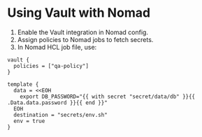 # Using Vault with Nomad

1. Enable the Vault integration in Nomad config.
2. Assign policies to Nomad jobs to fetch secrets.
3. In Nomad HCL job file, use:

```hcl
vault {
  policies = ["qa-policy"]
}

template {
  data = <<EOH
    export DB_PASSWORD="{{ with secret "secret/data/db" }}{{ .Data.data.password }}{{ end }}"
  EOH
  destination = "secrets/env.sh"
  env = true
}
```